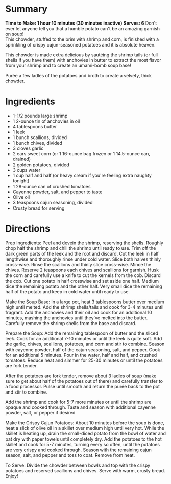 # Summary
**Time to Make: 1 hour 10 minutes (30 minutes inactive)**
**Serves: 6**
Don't ever let anyone tell you that a humble potato can't be an amazing garnish on soup!  
This chowder, stuffed to the brim with shrimp and corn, is finished with a sprinkling of crispy cajun-seasoned potatoes and it is absolute heaven.

This chowder is made extra delicious by sautéing the shrimp tails (or full shells if you have them) with anchovies in butter to extract the most flavor from your shrimp and to create an umami-bomb soup base!

Purée a few ladles of the potatoes and broth to create a velvety, thick chowder.

# Ingredients
- 1-1/2 pounds large shrimp
- 1 2-ounce tin of anchovies in oil
- 4 tablespoons butter
- 1 leek
- 1 bunch scallions, divided
- 1 bunch chives, divided
- 3 cloves garlic
- 2 ears sweet corn (or 1 16-ounce bag frozen or 1 14.5-ounce can, drained)
- 2 golden potatoes, divided
- 3 cups water
- 1 cup half and half (or heavy cream if you're feeling extra naughty tonight)
- 1 28-ounce can of crushed tomatoes
- Cayenne powder, salt, and pepper to taste
- Olive oil
- 3 teaspoons cajun seasoning, divided
- Crusty bread for serving

# Directions
Prep Ingredients: Peel and devein the shrimp, reserving the shells. Roughly chop half the shrimp and chill the shrimp until ready to use. Trim off the dark green parts of the leek and the root and discard. Cut the leek in half lengthwise and thoroughly rinse under cold water. Slice both halves thinly cross-wise. Rinse the scallions and thinly slice cross-wise. Mince the chives. Reserve 2 teaspoons each chives and scallions for garnish. Husk the corn and carefully use a knife to cut the kernels from the cob. Discard the cob. Cut one potato in half crosswise and set aside one half. Medium dice the remaining potato and the other half. Very small dice the remaining half of the potato and keep in cold water until ready to use.

Make the Soup Base: In a large pot, heat 3 tablespoons butter over medium high until melted. Add the shrimp shells/tails and cook for 3-4 minutes until fragrant. Add the anchovies and their oil and cook for an additional 10 minutes, mashing the anchovies until they've melted into the butter. Carefully remove the shrimp shells from the base and discard.

Prepare the Soup: Add the remaining tablespoon of butter and the sliced leek. Cook for an additional 7-10 minutes or until the leek is quite soft. Add the garlic, chives, scallions, potatoes, and corn and stir to combine. Season with cayenne powder, half of the cajun seasoning, salt, and pepper. Cook for an additional 5 minutes. Pour in the water, half and half, and crushed tomatoes. Reduce heat and simmer for 25-30 minutes or until the potatoes are fork tender.

After the potatoes are fork tender, remove about 3 ladles of soup (make sure to get about half of the potatoes out of there) and carefully transfer to a food processor. Pulse until smooth and return the purée back to the pot and stir to combine.

Add the shrimp and cook for 5-7 more minutes or until the shrimp are opaque and cooked through. Taste and season with additional cayenne powder, salt, or pepper if desired

Make the Crispy Cajun Potatoes: About 10 minutes before the soup is done, heat a slick of olive oil in a skillet over medium high until very hot. While the skillet is heating up, drain the small-diced potato from the bowl of water and pat dry with paper towels until completely dry. Add the potatoes to the hot skillet and cook for 5-7 minutes, turning every so often, until the potatoes are very crispy and cooked through. Season with the remaining cajun season, salt, and pepper and toss to coat. Remove from heat.

To Serve: Divide the chowder between bowls and top with the crispy potatoes and reserved scallions and chives. Serve with warm, crusty bread. Enjoy!
